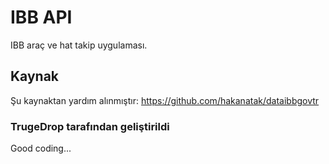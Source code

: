 # IBB API
IBB araç ve hat takip uygulaması.

## Kaynak
Şu kaynaktan yardım alınmıştır: https://github.com/hakanatak/dataibbgovtr

### TrugeDrop tarafından geliştirildi
Good coding...